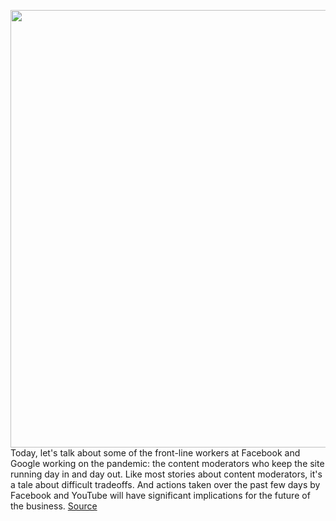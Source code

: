 <img src='https://cdn.vox-cdn.com/thumbor/3TUqRqNP7eSXIFqnWUfY6ED12wc=/0x0:3000x2000/1200x800/filters:focal(1260x760:1740x1240)/cdn.vox-cdn.com/uploads/chorus_image/image/66517166/acastro_170726_1777_0008_v6.0.jpg' width='700px' /><br/>
Today, let's talk about some of the front-line workers at Facebook and Google working on the pandemic: the content moderators who keep the site running day in and day out. Like most stories about content moderators, it's a tale about difficult tradeoffs. And actions taken over the past few days by Facebook and YouTube will have significant implications for the future of the business.
<a href='https://www.theverge.com/interface/2020/3/18/21183549/coronavirus-content-moderators-facebook-google-twitter'> Source <a/>